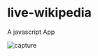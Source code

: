 # live-wikipedia
A javascript App

![capture](https://user-images.githubusercontent.com/19499440/38536696-255c344c-3c50-11e8-81e0-2aded5e57ad5.PNG)
